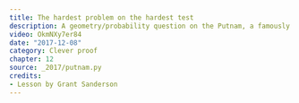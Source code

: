 ```yaml
---
title: The hardest problem on the hardest test
description: A geometry/probability question on the Putnam, a famously hard test, about a random tetrahedron in a sphere.  This offers an opportunity not just for a lesson about the problem, but about problem-solving tactics in general.
video: OkmNXy7er84
date: "2017-12-08"
category: Clever proof
chapter: 12
source: _2017/putnam.py
credits:
- Lesson by Grant Sanderson
---
```

